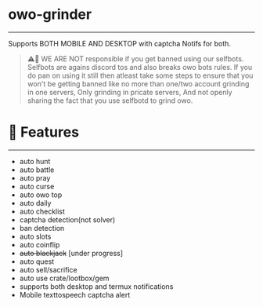 # owo-grinder
--------
Supports BOTH MOBILE AND DESKTOP with captcha Notifs for both.

> ⚠️🚨 WE ARE NOT responsible if you get banned using our selfbots. Selfbots are agains discord tos and also breaks owo bots rules. If you do pan on using it still then atleast take some steps to ensure that you won't be getting banned like no more than one/two account grinding in one servers, Only grinding in pricate servers, And not openly sharing the fact that you use selfbotd to grind owo.

# 🌟 Features
----
* auto hunt
* auto battle
* auto pray
* auto curse
* auto owo top
* auto daily
* auto checklist
* captcha detection(not solver)
* ban detection
* auto slots
* auto coinflip
* ~~auto blackjack~~ [under progress]
* auto quest
* auto sell/sacrifice
* auto use crate/lootbox/gem
* supports both desktop and termux notifications
* Mobile texttospeech captcha alert